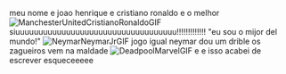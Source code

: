 meu nome e joao henrique e cristiano ronaldo e o melhor
![ManchesterUnitedCristianoRonaldoGIF](https://github.com/user-attachments/assets/1996f121-8490-4f37-99f5-11a9d97124d5)
siuuuuuuuuuuuuuuuuuuuuuuuuuuuuuuuuuuu!!!!!!!!!!!!!
"eu sou o mijor del mundo!"
![NeymarNeymarJrGIF](https://github.com/user-attachments/assets/a4eeba04-065c-415e-a5e3-691bef31012a)
jogo igual neymar dou um drible os zagueiros vem na maldade
![DeadpoolMarvelGIF](https://github.com/user-attachments/assets/2ae2b352-6c1f-42f1-bd22-5e3d8ba2cdba)
e e isso acabei de escrever esqueceeeee
